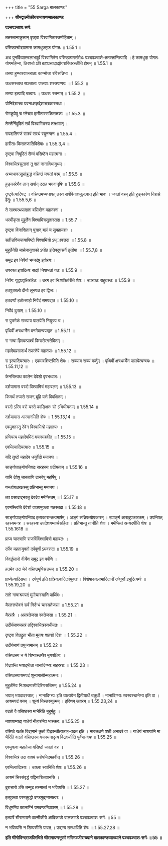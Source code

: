 +++
title = "55 Sarga बालकाण्डः"

+++
**श्रीमद्वाल्मीकीयरामायणम्बालकाण्डः**

**पञ्चपञ्चाशः सर्गः**

ततस्तानाकुलान् दृष्ट्वा विश्वामित्रास्त्रमोहितान् ।

वसिष्ठश्चोदयामास कामधुक्सृज योगतः ॥ 1.55.1 ॥

अथ पुनर्दिव्यास्त्रलाभपूर्वं विश्वामित्रेण वसिष्ठाश्रमसंरोधः पञ्चपञ्चाशे–ततस्तानित्यादि । हे कामधुक् योगतः योगमहिम्ना, तिरश्चो ऽपि ब्रह्मप्रसादाद्योगशक्तिरस्तीति ज्ञेयम् ॥ 1.55.1 ॥

तस्या हुम्भारवाज्जाताः काम्भोजा रविसन्निभाः ।

ऊधसस्त्वथ सञ्जाताः पप्लवाः शस्त्रपाणयः ॥ 1.55.2 ॥

तस्या इत्यादि चत्वारः । ऊधसः स्तनात् ॥ 1.55.2 ॥

योनिदेशाच्च यवनाःशकृद्देशाच्छकास्तथा ।

रोमकूपेषु च म्लेच्छा हारीतास्सकिरातकाः ॥ 1.55.3 ॥

तैस्तैर्निषूदितं सर्वं विश्वामित्रस्य तत्क्षणात् ।

सपदातिगजं साश्वं सरथं रघुनन्दन ॥ 1.55.4 ॥

हारीताः किरातजातिविशेषाः ॥ 1.55.3,4 ॥

दृष्ट्वा निषूदितं सैन्यं वसिष्ठेन महात्मना ।

विश्वामित्रसुतानां तु शतं नानाविधायुधम् ।

अभ्यधावत्सुसंक्रुद्धं वसिष्ठं जपतां वरम् ॥ 1.55.5 ॥

हुङ्कारेणैव तान् सर्वान् ददाह भगवानृषिः ॥ 1.55.6 ॥

दृष्ट्वेत्यादिषट् । वसिष्ठमभ्यधावत् तस्य सर्वविनाशमूलत्वात् इति भावः । जपतां वरम् इति हुङ्कारेण निरासे हेतुः ॥ 1.55.5,6 ॥

ते साश्वरथपादाता वसिष्ठेन महात्मना ।

भस्मीकृता मुहूर्तेन विश्वामित्रसुतास्तदा ॥ 1.55.7 ॥

दृष्ट्वा विनाशितान् पुत्रान् बलं च सुमहायशाः ।

सव्रीडश्चिन्तयाविष्टो विश्वामित्रो ऽभ्ावत्तदा ॥ 1.55.8 ॥

मुहूर्तेनेति मासेनानुवाको ऽधीत इतिवदुपसर्गे तृतीया ॥ 1.55.7,8 ॥

समुद्र इव निर्वेगो भग्नदंष्ट्र इवोरगः ।

उपरक्त इवादित्यः सद्यो निष्प्रभतां गतः ॥ 1.55.9 ॥

निर्वेगः युद्धप्रवृत्तिरहितः । उरग इव निःशक्तिरिति शेषः । उपरक्तः राहुग्रस्तः ॥ 1.55.9 ॥

हतपुत्रबलो दीनो लूनपक्ष इव द्विजः ।

हतदर्प्पो हतोत्साहो निर्वेदं समपद्यत ॥ 1.55.10 ॥

निर्वेदं दुःखम् ॥ 1.55.10 ॥

स पुत्रमेकं राज्याय पालयेति नियुज्य च ।

पृथिवीं क्षत्रधर्म्मेण वनमेवान्वपद्यत ॥ 1.55.11 ॥

स गत्वा हिमवत्पार्श्वं किन्नरोरगसेवितम् ।

महादेवप्रसादार्थं तपस्तेपे महातपाः ॥ 1.55.12 ॥

स इत्यादिचत्वारः । एकमवशिष्टमिति शेषः । राज्याय राज्यं कर्तुम् । पृथिवीं क्षत्रधर्म्येण पालयेत्यन्वयः ॥ 1.55.11,12 ॥

केनचित्त्वथ कालेन देवेशो वृषभध्वजः ।

दर्शयामास वरदो विश्वामित्रं महाबलम् ॥ 1.55.13 ॥

किमर्थं तप्यसे राजन् ब्रूहि यत्ते विवक्षितम् ।

वरदो ऽस्मि वरो यस्ते काङ्क्षितः सो ऽभिधीयताम् ॥ 1.55.14 ॥

दर्शयामास आत्मानमिति शेषः ॥ 1.55.13,14 ॥

एवमुक्तस्तु देवेन विश्वामित्रो महातपाः ।

प्रणिपत्य महादेवमिदं वचनमब्रवीत् ॥ 1.55.15 ॥

एवमित्यादिचत्वारः ॥ 1.55.15 ॥

यदि तुष्टो महादेव धनुर्वेदो ममानघ ।

साङ्गोपाङ्गोपनिषदः सरहस्यः प्रदीयताम् ॥ 1.55.16 ॥

यानि देवेषु चास्त्राणि दानवेषु महर्षिषु ।

गन्धर्वयक्षरक्षस्सु प्रतिभान्तु ममानघ ।

तव प्रसादाद्भवतु देवदेव ममेप्सितम् ॥ 1.55.17 ॥

एवमस्त्विति देवेशो वाक्यमुक्त्वा गतस्तदा ॥ 1.55.18 ॥

साङ्गोपाङ्गोपनिषद इत्यकारान्तत्वमार्षम् । अङ्गं सन्निपत्योपकारम् । उपाङ्गं आरादुपकारकम् । उपनिषत् रहस्यमन्त्रः । सरहस्यः उपदेशगम्यार्थसहितः । प्रतिभान्तु तानीति शेषः । ममेप्सितं अन्यदपीति शेषः ॥ 1.55.1618 ॥

प्राप्य चास्त्राणि राजर्षिर्विश्वामित्रो महाबलः ।

दर्पेण महतायुक्तो दर्पपूर्णो ऽभवत्तदा ॥ 1.55.19 ॥

विवर्द्धमानो वीर्येण समुद्र इव पर्वणि ।

हतमेव तदा मेने वसिष्ठमृषिसत्तमम् ॥ 1.55.20 ॥

प्राप्येत्यादिसप्त । दर्पपूर्ण इति क्षत्रियत्वादिदर्पयुक्तः । विशेषास्त्रलाभादिदानीं दर्पपूर्णो ऽभूदित्यर्थः ॥ 1.55.19,20 ॥

ततो गत्वाश्रमपदं मुमोचास्त्राणि पार्थिवः ।

यैस्तत्तपोवनं सर्वं निर्दग्धं चास्त्रतेजसा ॥ 1.55.21 ॥

यैरस्त्रैः । अस्त्रतेजसा स्वतेजसा ॥ 1.55.21 ॥

उदीर्यमाणमस्त्रं तद्विश्वामित्रस्यधीमतः ।

दृष्ट्वा विप्रद्रुता भीता मुनयः शतशो दिशः ॥ 1.55.22 ॥

उदीर्यमाणं प्रयुज्यमानम् ॥ 1.55.22 ॥

वसिष्ठस्य च ये शिष्यास्तथैव मृगपक्षिणः ।

विद्रवन्ति भयाद्भीता नानादिग्भ्यः सहस्रशः ॥ 1.55.23 ॥

वसिष्ठस्याश्रमपदं शून्यमासीन्महात्मनः ।

मुहूर्तमिव निःशब्दमासीदिरिणसन्निभम् ॥ 1.55.24 ॥

भयात् भयदादस्त्रात् । नानादिग्भ्यः इति व्यत्ययेन द्वितीयार्थे चतुर्थी । नानादिग्भ्यः स्वस्वस्थानेभ्य इति वा । आश्रमपदं वनम् । शून्यं निस्तरुगुल्मम् । इरिणम् ऊषरम् ॥ 1.55.23,24 ॥

वदतो वै वसिष्ठस्य माभैरिति मुहुर्मुहुः ।

नाशयाम्यद्य गाधेयं नीहारमिव भास्करः ॥ 1.55.25 ॥

वसिष्ठे रक्षके विद्यमाने कुतो विद्रवन्तीत्यत्राह–वदत इति । भावलक्षणे षष्ठी अनादरे वा । गाधेयं नाशयामि मा भैरिति वदतो वसिष्ठस्य वचनमनादृत्य विद्रवन्तीति पूर्वेणान्वयः ॥ 1.55.25 ॥

एवमुक्त्वा महातेजा वसिष्ठो जपतां वरः ।

विश्वामित्रं तदा वाक्यं सरोषमिदमब्रवीत् ॥ 1.55.26 ॥

एवमित्यादित्रयः । उक्त्वा स्वानिति शेषः ॥ 1.55.26 ॥

आश्रमं चिरसंवृद्धं यद्विनाशितवानसि ।

दुराचारो ऽसि तन्मूढ तस्मात्त्वं न भविष्यसि ॥ 1.55.27 ॥

इत्युक्त्वा परमक्रुद्धो दण्डमुद्यम्यसत्वरः ।

विधूममिव कालाग्निं यमदण्डमिवापरम् ॥ 1.55.28 ॥

इत्यार्षे श्रीरामायणे वाल्मीकीये आदिकाव्ये बालकाण्डे पञ्चपञ्चाशः सर्गः ॥ 55 ॥

न भविष्यसि न शिष्यसीति यावत् । उद्यम्य तस्थाविति शेषः ॥ 1.55.27,28 ॥

**इति श्रीगोविन्दराजविरचिते श्रीरामायणभूषणे मणिमञ्जीराख्याने बालकाण्डव्याख्याने पञ्चपञ्चाशः सर्गः ॥ 55 ॥**
